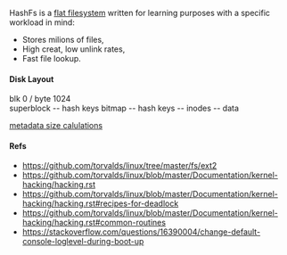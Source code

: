 HashFs is a [flat filesystem](https://en.wikipedia.org/wiki/File_system#Flat_file_systems) written for learning purposes 
with a specific workload in mind:

- Stores milions of files,
- High creat, low unlink rates,
- Fast file lookup.

#### Disk Layout

blk 0 / byte 1024    
superblock -- hash keys bitmap -- hash keys  --  inodes -- data

[metadata size calulations](https://docs.google.com/spreadsheets/d/1HkgOJFZwWhxS5sdxalrPe4urQfaviGriIXZLOjGbrfY/edit#gid=0)

#### Refs

- https://github.com/torvalds/linux/tree/master/fs/ext2
- https://github.com/torvalds/linux/blob/master/Documentation/kernel-hacking/hacking.rst
- https://github.com/torvalds/linux/blob/master/Documentation/kernel-hacking/hacking.rst#recipes-for-deadlock
- https://github.com/torvalds/linux/blob/master/Documentation/kernel-hacking/hacking.rst#common-routines
- https://stackoverflow.com/questions/16390004/change-default-console-loglevel-during-boot-up
